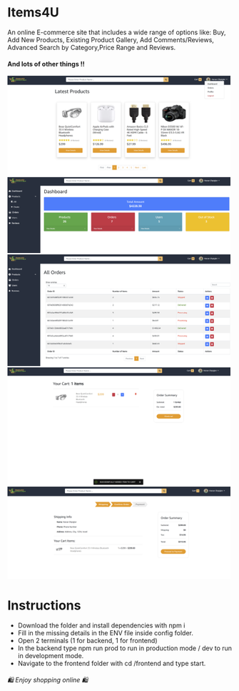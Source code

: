 # Items4U
An online E-commerce site that includes a wide range of options like:
Buy, Add New Products, Existing Product Gallery, Add Comments/Reviews, Advanced Search by Category,Price Range and Reviews.
#### And lots of other things !!

<img src="images/1.png" width=500>
<img src="images/2.png" width=500>
<img src="images/3.png" width=500>
<img src="images/4.png" width=500>
<img src="images/5.png" width=500>

# Instructions
- Download the folder and install dependencies with npm i
- Fill in the missing details in the ENV file inside config folder.
- Open 2 terminals (1 for backend, 1 for frontend)
- In the backend type npm run prod to run in production mode / dev to run in development mode.
- Navigate to the frontend folder with cd /frontend and type start.

 ###### 🛍️ Enjoy shopping online 🛍️ ######

